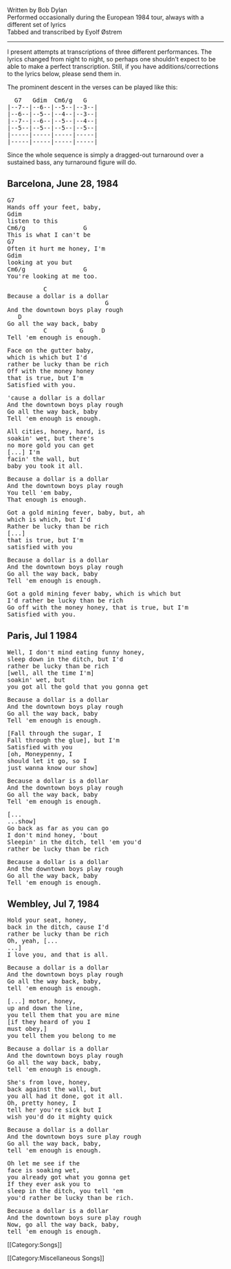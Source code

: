 Written by Bob Dylan<br>
Performed occasionally during the European 1984 tour, always with a
different set of lyrics<br>
Tabbed and transcribed by Eyolf Østrem

----
I present attempts at transcriptions of three different
performances. The lyrics changed from night to night, so perhaps one
shouldn't expect to be able to make a perfect transcription. Still, if
you have additions/corrections to the lyrics below, please send them
in.

The prominent descent in the verses can be played like this:

<pre class="tab">
  G7   Gdim  Cm6/g   G
|--7--|--6--|--5--|--3--|
|--6--|--5--|--4--|--3--|
|--7--|--6--|--5--|--4--|
|--5--|--5--|--5--|--5--|
|-----|-----|-----|-----|
|-----|-----|-----|-----|
</pre>

Since the whole sequence is simply a dragged-out turnaround over a
sustained bass, any turnaround figure will do.

<h2 class="songversion">Barcelona, June 28, 1984</h2>
<pre class="verse">
G7
Hands off your feet, baby,
Gdim
listen to this
Cm6/g                G
This is what I can't be
G7
Often it hurt me honey, I'm
Gdim
looking at you but
Cm6/g                G
You're looking at me too.
</pre>

<pre class="refrain">
          C
Because a dollar is a dollar
                           G
And the downtown boys play rough
   D
Go all the way back, baby
          C         G     D
Tell 'em enough is enough.
</pre>

<pre class="verse">
Face on the gutter baby,
which is which but I'd
rather be lucky than be rich
Off with the money honey
that is true, but I'm
Satisfied with you.
</pre>

<pre class="refrain">
'cause a dollar is a dollar
And the downtown boys play rough
Go all the way back, baby
Tell 'em enough is enough.
</pre>

<pre class="verse">
All cities, honey, hard, is
soakin' wet, but there's
no more gold you can get
[...] I'm
facin' the wall, but
baby you took it all.
</pre>

<pre class="refrain">
Because a dollar is a dollar
And the downtown boys play rough
You tell 'em baby,
That enough is enough.
</pre>

<pre class="verse">
Got a gold mining fever, baby, but, ah
which is which, but I'd
Rather be lucky than be rich
[...]
that is true, but I'm
satisfied with you
</pre>

<pre class="refrain">
Because a dollar is a dollar
And the downtown boys play rough
Go all the way back, baby
Tell 'em enough is enough.
</pre>

<pre class="verse">
Got a gold mining fever baby, which is which but
I'd rather be lucky than be rich
Go off with the money honey, that is true, but I'm
Satisfied with you.
</pre>

<h2 class="songversion">Paris, Jul 1 1984</h2>
<pre class="verse">
Well, I don't mind eating funny honey,
sleep down in the ditch, but I'd
rather be lucky than be rich
[well, all the time I'm]
soakin' wet, but
you got all the gold that you gonna get
</pre>

<pre class="refrain">
Because a dollar is a dollar
And the downtown boys play rough
Go all the way back, baby
Tell 'em enough is enough.
</pre>

<pre class="verse">
[Fall through the sugar, I
Fall through the glue], but I'm
Satisfied with you
[oh, Moneypenny, I
should let it go, so I
just wanna know our show]
</pre>

<pre class="refrain">
Because a dollar is a dollar
And the downtown boys play rough
Go all the way back, baby
Tell 'em enough is enough.
</pre>

<pre class="verse">
[...
...show]
Go back as far as you can go
I don't mind honey, 'bout
Sleepin' in the ditch, tell 'em you'd
rather be lucky than be rich
</pre>

<pre class="refrain">
Because a dollar is a dollar
And the downtown boys play rough
Go all the way back, baby
Tell 'em enough is enough.
</pre>

<h2 class="songversion">Wembley, Jul 7, 1984</h2>
<pre class="verse">
Hold your seat, honey,
back in the ditch, cause I'd
rather be lucky than be rich
Oh, yeah, [...
...]
I love you, and that is all.
</pre>

<pre class="refrain">
Because a dollar is a dollar
And the downtown boys play rough
Go all the way back, baby,
tell 'em enough is enough.
</pre>

<pre class="verse">
[...] motor, honey,
up and down the line,
you tell them that you are mine
[if they heard of you I
must obey,]
you tell them you belong to me
</pre>

<pre class="refrain">
Because a dollar is a dollar
And the downtown boys play rough
Go all the way back, baby,
tell 'em enough is enough.
</pre>

<pre class="verse">
She's from love, honey,
back against the wall, but
you all had it done, got it all.
Oh, pretty honey, I
tell her you're sick but I
wish you'd do it mighty quick
</pre>

<pre class="refrain">
Because a dollar is a dollar
And the downtown boys sure play rough
Go all the way back, baby,
tell 'em enough is enough.
</pre>

<pre class="verse">
Oh let me see if the
face is soaking wet,
you already got what you gonna get
If they ever ask you to
sleep in the ditch, you tell 'em
you'd rather be lucky than be rich.
</pre>

<pre class="refrain">
Because a dollar is a dollar
And the downtown boys sure play rough
Now, go all the way back, baby,
tell 'em enough is enough.
</pre>

[[Category:Songs]]

[[Category:Miscellaneous Songs]]